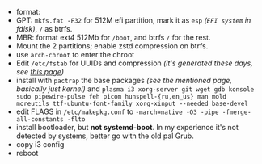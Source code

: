 * format:
 * GPT: `mkfs.fat -F32` for 512M efi partition, mark it as `esp` *(`EFI system` in fdisk)*, `/` as btrfs.
 * MBR: format ext4 512Mb for `/boot`, and btrfs `/` for the rest.
* Mount the 2 partitions; enable zstd compression on btrfs.
* use `arch-chroot` to enter the chroot
* Edit `/etc/fstab` for UUIDs and compression *(it's generated these days, see [this page](https://wiki.archlinux.org/title/Installation_guide))*
* install with `pactrap` the base packages *(see the mentioned page, basically just kernel)* and `plasma i3 xorg-server git wget gdb konsole sudo pipewire-pulse feh picom hunspell-{ru,en_us} man mold moreutils ttf-ubuntu-font-family xorg-xinput --needed base-devel`
* edit FLAGS in `/etc/makepkg.conf` to `-march=native -O3 -pipe -fmerge-all-constants -flto`
* install bootloader, but **not systemd-boot**. In my experience it's not detected by systems, better go with the old pal Grub.
* copy i3 config
* reboot
